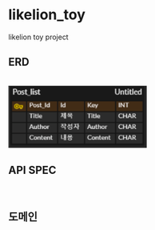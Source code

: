 # likelion_toy

likelion toy project

## ERD

<br/>
<img src="스크린샷 2023-05-10 235023.png">

## API SPEC

<br/>

## 도메인

<br/>
<a link="http://likelion-toy.kro.kr:8000/posts/all/">
